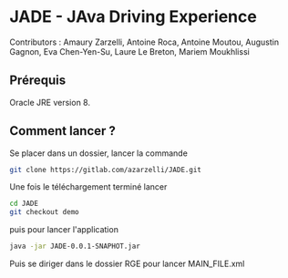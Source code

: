 # JADE - JAva Driving Experience

Contributors : Amaury Zarzelli, Antoine Roca, Antoine Moutou, Augustin Gagnon, Eva Chen-Yen-Su, Laure Le Breton, Mariem Moukhlissi

## Prérequis
Oracle JRE version 8.

## Comment lancer ?

Se placer dans un dossier, lancer la commande 
```sh
git clone https://gitlab.com/azarzelli/JADE.git
```

Une fois le téléchargement terminé lancer
```sh
cd JADE
git checkout demo
```
puis pour lancer l'application
```sh
java -jar JADE-0.0.1-SNAPHOT.jar
```

Puis se diriger dans le dossier RGE pour lancer MAIN_FILE.xml
